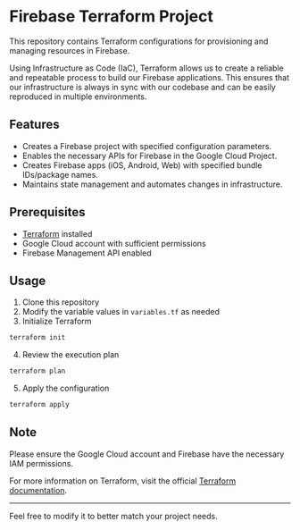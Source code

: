 # Firebase Terraform Project

This repository contains Terraform configurations for provisioning and managing resources in Firebase.

Using Infrastructure as Code (IaC), Terraform allows us to create a reliable and repeatable process to build our Firebase applications. This ensures that our infrastructure is always in sync with our codebase and can be easily reproduced in multiple environments.

## Features

- Creates a Firebase project with specified configuration parameters.
- Enables the necessary APIs for Firebase in the Google Cloud Project.
- Creates Firebase apps (iOS, Android, Web) with specified bundle IDs/package names.
- Maintains state management and automates changes in infrastructure.

## Prerequisites

- [Terraform](https://learn.hashicorp.com/tutorials/terraform/install-cli) installed
- Google Cloud account with sufficient permissions
- Firebase Management API enabled

## Usage

1. Clone this repository
2. Modify the variable values in `variables.tf` as needed
3. Initialize Terraform

```bash
terraform init
```

4. Review the execution plan

```bash
terraform plan
```

5. Apply the configuration

```bash
terraform apply
```

## Note

Please ensure the Google Cloud account and Firebase have the necessary IAM permissions.

For more information on Terraform, visit the official [Terraform documentation](https://learn.hashicorp.com/terraform).

---

Feel free to modify it to better match your project needs.

